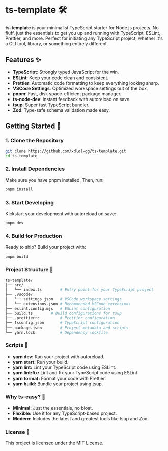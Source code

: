 
# ts-template 🛠️

**ts-template** is your minimalist TypeScript starter for Node.js projects. No fluff, just the essentials to get you up and running with TypeScript, ESLint, Prettier, and more. Perfect for initiating any TypeScript project, whether it's a CLI tool, library, or something entirely different.

## Features ✨

- **TypeScript**: Strongly typed JavaScript for the win.
- **ESLint**: Keep your code clean and consistent.
- **Prettier**: Automatic code formatting to keep everything looking sharp.
- **VSCode Settings**: Optimized workspace settings out of the box.
- **pnpm**: Fast, disk space-efficient package manager.
- **ts-node-dev**: Instant feedback with autoreload on save.
- **tsup**: Super fast TypeScript bundler.
- **Zod**: Type-safe schema validation made easy.

## Getting Started 🚀

### 1. Clone the Repository

```bash
git clone https://github.com/xdlol-gg/ts-template.git
cd ts-template
```

### 2. Install Dependencies

Make sure you have pnpm installed. Then, run:

```bash
pnpm install
```

### 3. Start Developing

Kickstart your development with autoreload on save:

```bash
pnpm dev
```

### 4. Build for Production

Ready to ship? Build your project with:

```bash
pnpm build
```

### Project Structure 📁

```bash
ts-template/
├── src/
│   └── index.ts      	# Entry point for your TypeScript project
├── .vscode/
│   └── settings.json 	# VSCode workspace settings
│   └── extensions.json # Recommended VSCode extensions
├── eslint.config.mjs   # ESLint configuration
├── build.ts      	# Build configurations for tsup
├── .prettierrc      	# Prettier configuration
├── tsconfig.json    	# TypeScript configuration
├── package.json     	# Project metadata and scripts
└── yarn.lock   	    # Dependency lockfile
```

### Scripts 📝

* **yarn dev:** Run your project with autoreload.
* **yarn start:** Run your build.
* **yarn lint:** Lint your TypeScript code using ESLint.
* **yarn lint:fix:** Lint and fix your TypeScript code using ESLint.
* **yarn format:** Format your code with Prettier.
* **yarn build:** Bundle your project using tsup.

### Why ts-easy? 🤔

* **Minimal:** Just the essentials, no bloat.
* **Flexible:** Use it for any TypeScript-based project.
* **Modern:** Includes the latest and greatest tools like tsup and Zod.

### License 📄

This project is licensed under the MIT License.

